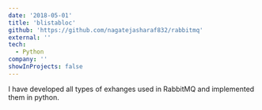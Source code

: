 ```yaml
---
date: '2018-05-01'
title: 'blistabloc'
github: 'https://github.com/nagatejasharaf832/rabbitmq'
external: ''
tech:
  - Python
company: ''
showInProjects: false
---
```


I have developed all types of exhanges used in RabbitMQ and implemented them in python.
